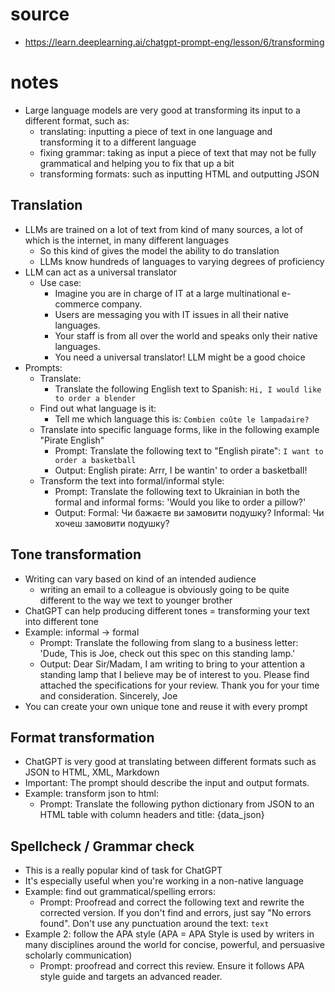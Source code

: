# source
- https://learn.deeplearning.ai/chatgpt-prompt-eng/lesson/6/transforming

# notes
- Large language models are very good at transforming its input to a different format, such as:
    - translating: inputting a piece of text in one language and transforming it to a different language
    - fixing grammar: taking as input a piece of text that may not be fully grammatical and helping you to fix that up a bit
    - transforming formats: such as inputting HTML and outputting JSON

## Translation
- LLMs are trained on a lot of text from kind of many sources, a lot of which is the internet, in many different languages
    - So this kind of gives the model the ability to do translation
    - LLMs know hundreds of languages to varying degrees of proficiency
- LLM can act as a universal translator
    - Use case:
        - Imagine you are in charge of IT at a large multinational e-commerce company.
        - Users are messaging you with IT issues in all their native languages.
        - Your staff is from all over the world and speaks only their native languages.
        - You need a universal translator! LLM might be a good choice
- Prompts:
    - Translate:
        - Translate the following English text to Spanish: ```Hi, I would like to order a blender```
    - Find out what language is it:
        - Tell me which language this is: ```Combien coûte le lampadaire?```
    - Translate into specific language forms, like in the following example "Pirate English"
        - Prompt: Translate the following text to "English pirate": ```I want to order a basketball```
        - Output: English pirate: Arrr, I be wantin' to order a basketball!
    - Transform the text into formal/informal style:
        - Prompt: Translate the following text to Ukrainian in both the formal and informal forms: 'Would you like to order a pillow?'
        - Output: Formal: Чи бажаєте ви замовити подушку? Informal: Чи хочеш замовити подушку?

## Tone transformation
- Writing can vary based on kind of an intended audience
    - writing an email to a colleague is obviously going to be quite different to the way we text to younger brother
- ChatGPT can help producing different tones = transforming your text into different tone
- Example: informal -> formal
    - Prompt: Translate the following from slang to a business letter: 'Dude, This is Joe, check out this spec on this standing lamp.'
    - Output: Dear Sir/Madam, I am writing to bring to your attention a standing lamp that I believe may be of interest to you. Please find attached the specifications for your review. Thank you for your time and consideration. Sincerely, Joe
- You can create your own unique tone and reuse it with every prompt

## Format transformation
- ChatGPT is very good at translating between different formats such as JSON to HTML, XML, Markdown
- Important: The prompt should describe the input and output formats.
- Example: transform json to html:
    - Prompt: Translate the following python dictionary from JSON to an HTML table with column headers and title: {data_json}

## Spellcheck / Grammar check
- This is a really popular kind of task for ChatGPT
- It's especially useful when you're working in a non-native language
- Example: find out grammatical/spelling errors:
    - Prompt: Proofread and correct the following text and rewrite the corrected version. If you don't find and errors, just say "No errors found". Don't use any punctuation around the text: ``text``
- Example 2: follow the APA style (APA = APA Style is used by writers in many disciplines around the world for concise, powerful, and persuasive scholarly communication)
    - Prompt: proofread and correct this review. Ensure it follows APA style guide and targets an advanced reader.
